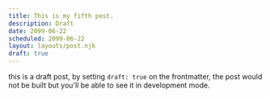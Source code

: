 ```yaml
---
title: This is my fifth post.
description: Draft
date: 2099-06-22
scheduled: 2099-06-22
layout: layouts/post.njk
draft: true
---
```


this is a draft post, by setting `draft: true` on the frontmatter, the post would not be built but you'll be able to see it in development mode.
